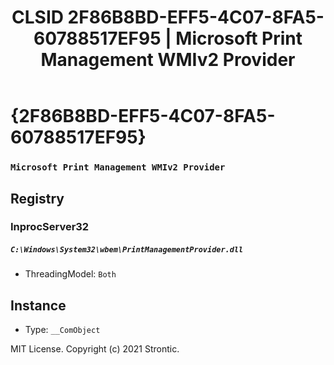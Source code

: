 ﻿---
title: "CLSID 2F86B8BD-EFF5-4C07-8FA5-60788517EF95 | Microsoft Print Management WMIv2 Provider"
excerpt: What is COM-Object CLSID 2F86B8BD-EFF5-4C07-8FA5-60788517EF95?
---

# {2F86B8BD-EFF5-4C07-8FA5-60788517EF95}

### `Microsoft Print Management WMIv2 Provider`

## Registry


### InprocServer32

##### `C:\Windows\System32\wbem\PrintManagementProvider.dll`
* ThreadingModel: `Both`

## Instance

* Type: `__ComObject`

MIT License. Copyright (c) 2021 Strontic.


